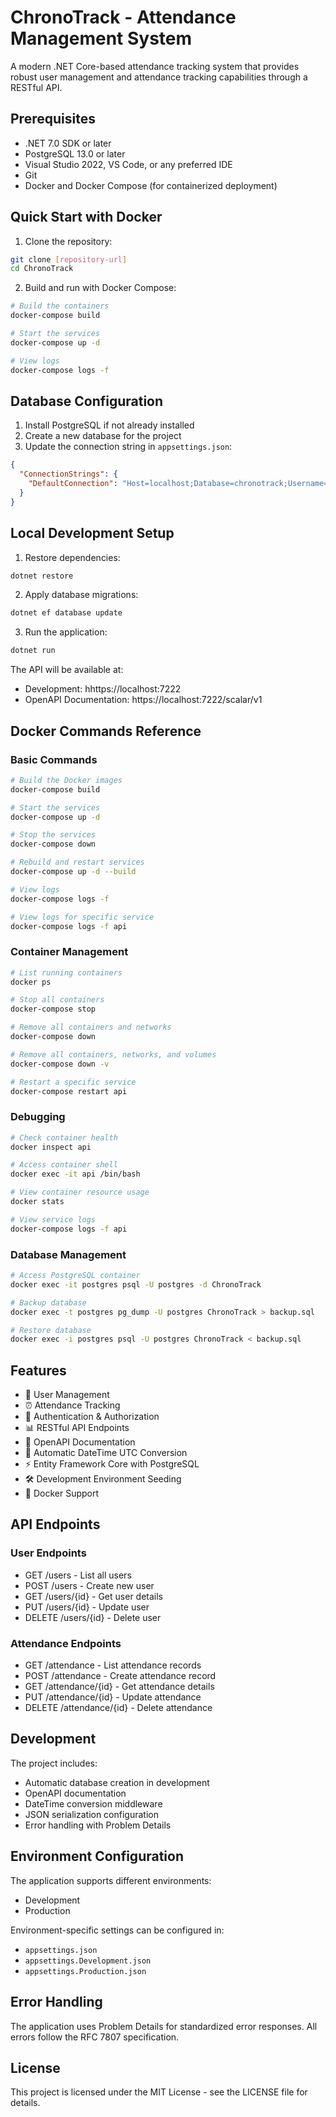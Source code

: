 # ChronoTrack - Attendance Management System

A modern .NET Core-based attendance tracking system that provides robust user management and attendance tracking capabilities through a RESTful API.

## Prerequisites

- .NET 7.0 SDK or later
- PostgreSQL 13.0 or later
- Visual Studio 2022, VS Code, or any preferred IDE
- Git
- Docker and Docker Compose (for containerized deployment)

## Quick Start with Docker

1. Clone the repository:
```bash
git clone [repository-url]
cd ChronoTrack
```

2. Build and run with Docker Compose:
```bash
# Build the containers
docker-compose build

# Start the services
docker-compose up -d

# View logs
docker-compose logs -f
```

## Database Configuration

1. Install PostgreSQL if not already installed
2. Create a new database for the project
3. Update the connection string in `appsettings.json`:
```json
{
  "ConnectionStrings": {
    "DefaultConnection": "Host=localhost;Database=chronotrack;Username=your_username;Password=your_password"
  }
}
```

## Local Development Setup

1. Restore dependencies:
```bash
dotnet restore
```

2. Apply database migrations:
```bash
dotnet ef database update
```

3. Run the application:
```bash
dotnet run
```

The API will be available at:
- Development: hhttps://localhost:7222
- OpenAPI Documentation: https://localhost:7222/scalar/v1

## Docker Commands Reference

### Basic Commands
```bash
# Build the Docker images
docker-compose build

# Start the services
docker-compose up -d

# Stop the services
docker-compose down

# Rebuild and restart services
docker-compose up -d --build

# View logs
docker-compose logs -f

# View logs for specific service
docker-compose logs -f api
```

### Container Management
```bash
# List running containers
docker ps

# Stop all containers
docker-compose stop

# Remove all containers and networks
docker-compose down

# Remove all containers, networks, and volumes
docker-compose down -v

# Restart a specific service
docker-compose restart api
```

### Debugging
```bash
# Check container health
docker inspect api

# Access container shell
docker exec -it api /bin/bash

# View container resource usage
docker stats

# View service logs
docker-compose logs -f api
```

### Database Management
```bash
# Access PostgreSQL container
docker exec -it postgres psql -U postgres -d ChronoTrack

# Backup database
docker exec -t postgres pg_dump -U postgres ChronoTrack > backup.sql

# Restore database
docker exec -i postgres psql -U postgres ChronoTrack < backup.sql
```

## Features

- 👥 User Management
- ⏰ Attendance Tracking
- 🔐 Authentication & Authorization
- 📊 RESTful API Endpoints
- 📝 OpenAPI Documentation
- 🔄 Automatic DateTime UTC Conversion
- ⚡ Entity Framework Core with PostgreSQL
- 🛠️ Development Environment Seeding
- 🐳 Docker Support

## API Endpoints

### User Endpoints
- GET /users - List all users
- POST /users - Create new user
- GET /users/{id} - Get user details
- PUT /users/{id} - Update user
- DELETE /users/{id} - Delete user

### Attendance Endpoints
- GET /attendance - List attendance records
- POST /attendance - Create attendance record
- GET /attendance/{id} - Get attendance details
- PUT /attendance/{id} - Update attendance
- DELETE /attendance/{id} - Delete attendance

## Development

The project includes:
- Automatic database creation in development
- OpenAPI documentation
- DateTime conversion middleware
- JSON serialization configuration
- Error handling with Problem Details

## Environment Configuration

The application supports different environments:
- Development
- Production

Environment-specific settings can be configured in:
- `appsettings.json`
- `appsettings.Development.json`
- `appsettings.Production.json`

## Error Handling

The application uses Problem Details for standardized error responses. All errors follow the RFC 7807 specification.



## License

This project is licensed under the MIT License - see the LICENSE file for details.

